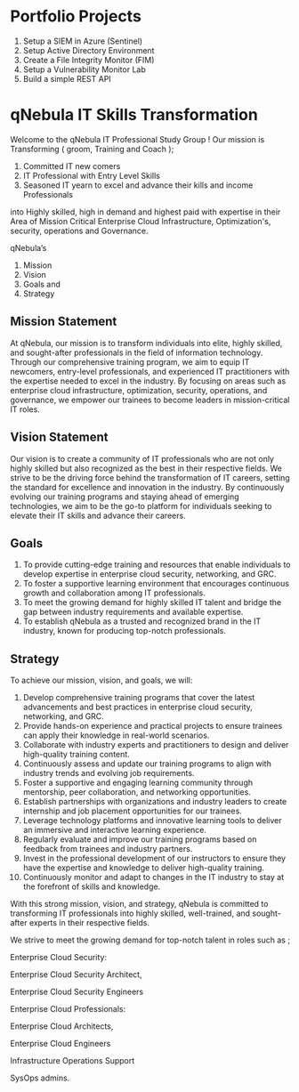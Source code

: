 # Portfolio Projects

1. Setup a SIEM in Azure (Sentinel)
2. Setup Active Directory Environment
3. Create a File Integrity Monitor (FIM)
4. Setup a Vulnerability Monitor Lab
5. Build a simple REST API

# qNebula IT Skills Transformation

Welcome to the qNebula IT Professional Study Group ! Our mission is  Transforming ( groom, Training and Coach );

1. Committed IT new comers
2. IT Professional with Entry Level Skills
3. Seasoned  IT yearn to excel and advance their kills and income Professionals  

into Highly skilled, high in demand and highest paid with  expertise in their Area of Mission Critical  Enterprise Cloud Infrastructure, Optimization's, security, operations and Governance.

qNebula’s

1. Mission
2. Vision
3. Goals and 
4. Strategy

## Mission Statement

At qNebula, our mission is to transform individuals into elite, highly skilled, and sought-after professionals in the field of information technology. Through our comprehensive training program, we aim to equip IT newcomers, entry-level professionals, and experienced IT practitioners with the expertise needed to excel in the industry. By focusing on areas such as enterprise cloud infrastructure, optimization, security, operations, and governance, we empower our trainees to become leaders in mission-critical IT roles.

## Vision Statement

Our vision is to create a community of IT professionals who are not only highly skilled but also recognized as the best in their respective fields. We strive to be the driving force behind the transformation of IT careers, setting the standard for excellence and innovation in the industry. By continuously evolving our training programs and staying ahead of emerging technologies, we aim to be the go-to platform for individuals seeking to elevate their IT skills and advance their careers.

## Goals

1. To provide cutting-edge training and resources that enable individuals to develop expertise in enterprise cloud security, networking, and GRC.
2. To foster a supportive learning environment that encourages continuous growth and collaboration among IT professionals.
3. To meet the growing demand for highly skilled IT talent and bridge the gap between industry requirements and available expertise.
4. To establish qNebula as a trusted and recognized brand in the IT industry, known for producing top-notch professionals.

## Strategy

To achieve our mission, vision, and goals, we will:

1. Develop comprehensive training programs that cover the latest advancements and best practices in enterprise cloud security, networking, and GRC.
2. Provide hands-on experience and practical projects to ensure trainees can apply their knowledge in real-world scenarios.
3. Collaborate with industry experts and practitioners to design and deliver high-quality training content.
4. Continuously assess and update our training programs to align with industry trends and evolving job requirements.
5. Foster a supportive and engaging learning community through mentorship, peer collaboration, and networking opportunities.
6. Establish partnerships with organizations and industry leaders to create internship and job placement opportunities for our trainees.
7. Leverage technology platforms and innovative learning tools to deliver an immersive and interactive learning experience.
8. Regularly evaluate and improve our training programs based on feedback from trainees and industry partners.
9. Invest in the professional development of our instructors to ensure they have the expertise and knowledge to deliver high-quality training.
10. Continuously monitor and adapt to changes in the IT industry to stay at the forefront of skills and knowledge.

With this strong mission, vision, and strategy, qNebula is committed to transforming IT professionals into highly skilled, well-trained, and sought-after experts in their respective fields.

 We strive to meet the growing demand for top-notch talent in roles such as ;

Enterprise Cloud Security:

Enterprise Cloud Security Architect, 

Enterprise Cloud Security Engineers

Enterprise Cloud  Professionals:

Enterprise Cloud Architects, 

Enterprise Cloud Engineers

Infrastructure  Operations Support

SysOps admins.
